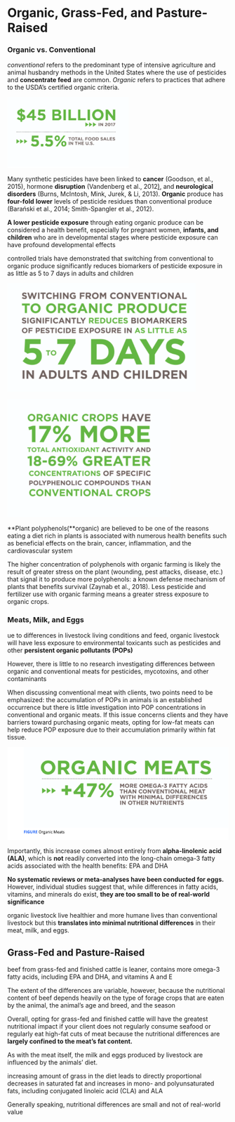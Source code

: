 # Organic, Grass-Fed, and Pasture-Raised

### Organic vs. Conventional

_conventional_ refers to the predominant type of intensive agriculture and animal husbandry methods in the United States where the use of pesticides and **concentrate feed** are common. _Organic_ refers to practices that adhere to the USDA’s certified organic criteria.



![](../.gitbook/assets/screen-shot-2021-02-12-at-11.40.47-pm%20%281%29.png)

Many synthetic pesticides have been linked to **cancer** \(Goodson, et al., 2015\), hormone **disruption** \(Vandenberg et al., 2012[\)](https://paperpile.com/c/Cv3Z5O/flkX), and **neurological disorders** \(Burns, McIntosh, Mink, Jurek, & Li, 2013\). **Organic** produce has **four-fold** **lower** levels of pesticide residues than conventional produce \(Barański et al., 2014; Smith-Spangler et al., 2012\).

**A lower pesticide exposure** through eating organic produce can be considered a health benefit, especially for pregnant women, **infants, and children** who are in developmental stages where pesticide exposure can have profound developmental effects

controlled trials have demonstrated that switching from conventional to organic produce significantly reduces biomarkers of pesticide exposure in as little as 5 to 7 days in adults and children

![](../.gitbook/assets/screen-shot-2021-02-12-at-11.44.48-pm.png)

![](../.gitbook/assets/screen-shot-2021-02-12-at-11.47.33-pm.png)

**Plant polyphenols\(**organic\) are believed to be one of the reasons eating a diet rich in plants is associated with numerous health benefits such as beneficial effects on the brain, cancer, inflammation, and the cardiovascular system

The higher concentration of polyphenols with organic farming is likely the result of greater stress on the plant \(wounding, pest attacks, disease, etc.\) that signal it to produce more polyphenols: a known defense mechanism of plants that benefits survival \(Zaynab et al., 2018\). Less pesticide and fertilizer use with organic farming means a greater stress exposure to organic crops.

### Meats, Milk, and Eggs

ue to differences in livestock living conditions and feed, organic livestock will have less exposure to environmental toxicants such as pesticides and other **persistent organic pollutants** **\(POPs\)**

However, there is little to no research investigating differences between organic and conventional meats for pesticides, mycotoxins, and other contaminants



When discussing conventional meat with clients, two points need to be emphasized: the accumulation of POPs in animals is an established occurrence but there is little investigation into POP concentrations in conventional and organic meats. If this issue concerns clients and they have barriers toward purchasing organic meats, opting for low-fat meats can help reduce POP exposure due to their accumulation primarily within fat tissue.

![](../.gitbook/assets/screen-shot-2021-02-13-at-12.04.31-am.png)

Importantly, this increase comes almost entirely from **alpha-linolenic acid** **\(ALA\)**, which is **not** readily converted into the long-chain omega-3 fatty acids associated with the health benefits: EPA and DHA

**No systematic reviews or meta-analyses have been conducted for eggs.** However, individual studies suggest that, while differences in fatty acids, vitamins, and minerals do exist, **they are too small to be of real-world significance**

organic livestock live healthier and more humane lives than conventional livestock but this **translates into minimal nutritional differences** in their meat, milk, and eggs.

## Grass-Fed and Pasture-Raised

beef from grass-fed and finished cattle is leaner, contains more omega-3 fatty acids, including EPA and DHA, and vitamins A and E

The extent of the differences are variable, however, because the nutritional content of beef depends heavily on the type of forage crops that are eaten by the animal, the animal’s age and breed, and the season

Overall, opting for grass-fed and finished cattle will have the greatest nutritional impact if your client does not regularly consume seafood or regularly eat high-fat cuts of meat because the nutritional differences are **largely confined to the meat’s fat content.**

As with the meat itself, the milk and eggs produced by livestock are influenced by the animals’ diet.

increasing amount of grass in the diet leads to directly proportional decreases in saturated fat and increases in mono- and polyunsaturated fats, including conjugated linoleic acid \(CLA\) and ALA

Generally speaking, nutritional differences are small and not of real-world value

